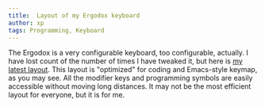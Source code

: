 ```yaml
---
title:  Layout of my Ergodox keyboard
author: xp
tags: Programming, Keyboard
---
```

The Ergodox is a very configurable keyboard, too configurable, actually. I have lost count of the number of times I have tweaked it, but here is [my latest layout](https://configure.ergodox-ez.com/ergodox-ez/layouts/4DO73/latest/0). This layout is "optimized" for coding and Emacs-style keymap, as you may see. All the modifier keys and programming symbols are easily accessible without moving long distances. It may not be the most efficient layout for everyone, but it is for me.

